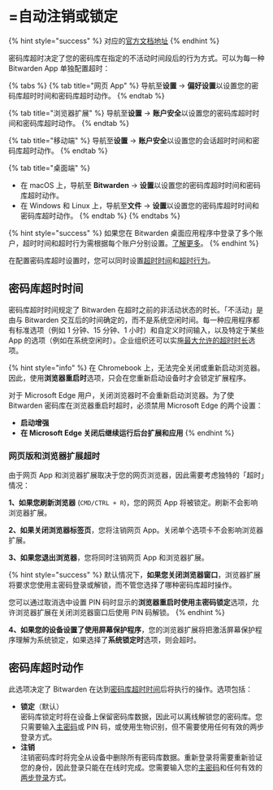 # =自动注销或锁定

{% hint style="success" %}
对应的[官方文档地址](https://bitwarden.com/help/article/vault-timeout/)
{% endhint %}

密码库超时决定了您的密码库在指定的不活动时间段后的行为方式。可以为每一种 Bitwarden App 单独配置超时：

{% tabs %}
{% tab title="网页 App" %}
导航至**设置** → **偏好设置**以设置您的密码库超时时间和密码库超时动作。
{% endtab %}

{% tab title="浏览器扩展" %}
导航至**设置** → **账户安全**以设置您的密码库超时时间和密码库超时动作。
{% endtab %}

{% tab title="移动端" %}
导航至**设置** → **账户安全**以设置您的会话超时时间和密码库超时动作。
{% endtab %}

{% tab title="桌面端" %}
* 在 macOS 上，导航至 **Bitwarden** → **设置**以设置您的密码库超时时间和密码库超时动作。
* 在 Windows 和 Linux 上，导航至**文件** → **设置**以设置您的密码库超时时间和密码库超时动作。
{% endtab %}
{% endtabs %}

{% hint style="success" %}
如果您在 Bitwarden 桌面应用程序中登录了多个账户，超时时间和超时行为需根据每个账户分别设置。[了解更多](more-log-in-options/account-switching.md)。
{% endhint %}

在配置密码库超时设置时，您可以同时设置[超时时间](vault-timeout-options.md#vault-timeout)和[超时行为](vault-timeout-options.md#vault-timeout-action)。

## 密码库超时时间 <a href="#vault-timeout" id="vault-timeout"></a>

密码库超时时间规定了 Bitwarden 在超时之前的非活动状态的时长。「不活动」是由与 Bitwarden 交互后的时间确定的，而不是系统空闲时间。每一种应用程序都有标准选项（例如 1 分钟、15 分钟、1 小时）和自定义时间输入，以及特定于某些 App 的选项（例如在系统空闲时）。企业组织还可以实施[最大允许的超时时长](../../organizations/enterprise-policies.md#vault-timeout)选项。

{% hint style="info" %}
在 Chromebook 上，无法完全关闭或重新启动浏览器。因此，使用**浏览器重启时**选项，只会在您重新启动设备时才会锁定扩展程序。

对于 Microsoft Edge 用户，关闭浏览器时不会重新启动浏览器。为了使 Bitwarden 密码库在浏览器重启时超时，必须禁用 Microsoft Edge 的两个设置：

* **启动增强**
* **在 Microsoft Edge 关闭后继续运行后台扩展和应用**
{% endhint %}

### 网页版和浏览器扩展超时 <a href="#web-and-browser-extension-timeouts" id="web-and-browser-extension-timeouts"></a>

由于网页 App 和浏览器扩展取决于您的网页浏览器，因此需要考虑独特的「超时」情况：

**1、如果您刷新浏览器** (`CMD/CTRL + R`)，您的网页 App 将被锁定。刷新不会影响浏览器扩展。

**2、如果关闭浏览器标签页**，您将注销网页 App。关闭单个选项卡不会影响浏览器扩展。

**3、如果您退出浏览器**，您将同时注销网页 App 和浏览器扩展。

{% hint style="success" %}
默认情况下，**如果您关闭浏览器窗口**，浏览器扩展将要求您使用主密码登录或解锁，而不管您选择了哪种密码库超时操作。

您可以通过取消选中设置 PIN 码时显示的**浏览器重启时使用主密码锁定**选项，允许浏览器扩展在关闭浏览器窗口后使用 PIN 码解锁。
{% endhint %}

**4、如果您的设备设置了使用屏幕保护程序**，您的浏览器扩展将把激活屏幕保护程序理解为系统锁定，如果选择了**系统锁定时**选项，则会超时。

## 密码库超时动作 <a href="#vault-timeout-action" id="vault-timeout-action"></a>

此选项决定了 Bitwarden 在达到[密码库超时](vault-timeout-options.md#vault-timeout)[时间](vault-timeout-options.md#vault-timeout)后将执行的操作。选项包括：

* **锁定**（默认）\
  密码库锁定时将在设备上保留密码库数据，因此可以离线解锁您的密码库。您只需要输入[主密码](your-master-password.md)或 PIN 码，或使用生物识别，但不需要使用任何有效的两步登录方式。
* **注销**\
  注销密码库时将完全从设备中删除所有密码库数据。重新登录将需要重新验证您的身份，因此登录只能在在线时完成。您需要输入您的[主密码](your-master-password.md)和任何有效的[两步登录](../two-step-login/setup-two-step-login/two-step-login-methods.md)方式。
